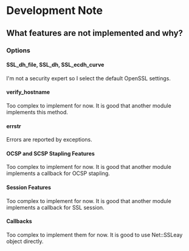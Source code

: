 # Development Note

## What features are not implemented and why?

### Options

#### SSL_dh_file, SSL_dh, SSL_ecdh_curve

I'm not a security expert so I select the default OpenSSL settings.

#### verify_hostname

Too complex to implement for now. It is good that another module implements this method.

#### errstr

Errors are reported by exceptions.

#### OCSP and SCSP Stapling Features

Too complex to implement for now. It is good that another module implements a callback for OCSP stapling.

#### Session Features

Too complex to implement for now. It is good that another module implements a callback for SSL session.

#### Callbacks

Too complex to implement them for now. It is good to use Net::SSLeay object directly.
